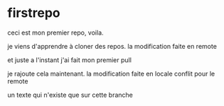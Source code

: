 # firstrepo

ceci est mon premier repo, voila.

je viens d'apprendre à cloner des repos.
la modification faite en remote

et juste a l'instant j'ai fait mon premier pull

je rajoute cela maintenant.
la modification faite en locale
conflit pour le remote

un texte qui n'existe que sur cette branche